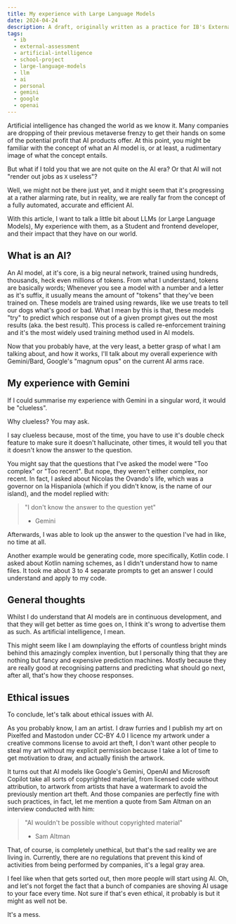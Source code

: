 ```yaml
---
title: My experience with Large Language Models
date: 2024-04-24
description: A draft, originally written as a practice for IB's External assessment, about my experience with Artificial Intelligence and one of the multiple ethical issues
tags:
  - ib
  - external-assessment
  - artificial-intelligence
  - school-project
  - large-language-models
  - llm
  - ai
  - personal
  - gemini
  - google
  - openai
---
```

Artificial intelligence has changed the world as we know it. Many companies are dropping of their previous metaverse frenzy to get their hands on some of the potential profit that AI products offer. At this point, you might be familiar with the concept of what an AI model is, or at least, a rudimentary image of what the concept entails.

But what if I told you that we are not quite on the AI era? Or that AI will not "render out jobs as `X` useless"?

Well, we might not be there just yet, and it might seem that it's progressing at a rather alarming rate, but in reality, we are really far from the concept of a fully automated, accurate and efficient AI.

With this article, I want to talk a little bit about LLMs (or Large Language Models), My experience with them, as a Student and frontend developer, and their impact that they have on our world.

## What is an AI?
An AI model, at it's core, is a big neural network, trained using hundreds, thousands, heck even millions of tokens. From what I understand, tokens are basically words; Whenever you see a model with a number and a letter as it's suffix, it usually means the amount of "tokens" that they've been trained on. These models are trained using rewards, like we use treats to tell our dogs what's good or bad. What I mean by this is that, these models "try" to predict which response out of a given prompt gives out the most results (aka. the best result). This process is called re-enforcement training  and it's the most widely used training method used in AI models.

Now that you probably have, at the very least, a better grasp of what I am talking about, and how it works, I'll talk about my overall experience with Gemini/Bard, Google's "magnum opus" on the current AI arms race.

## My experience with Gemini
If I could summarise my experience with Gemini in a singular word, it would be "clueless".

Why clueless? You may ask.

I say clueless because, most of the time, you have to use it's double check feature to make sure it doesn't hallucinate, other times, it would tell you that it doesn't know the answer to the question.

You might say that the questions that I've asked the model were "Too complex" or "Too recent". But nope, they weren't either complex, nor recent. In fact, I asked about Nicolas the Ovando's life, which was a governor on la Hispaniola (which if you didn't know, is the name of our island), and the model replied with:

> "I don't know the answer to the question yet"
>
> - Gemini

Afterwards, I was able to look up the answer to the question I've had in like, no time at all.

Another example would be generating code, more specifically, Kotlin code. I asked about Kotlin naming schemes, as I didn't understand how to name files. It took me about 3 to 4 separate prompts to get an answer I could understand and apply to my code.

## General thoughts
Whilst I do understand that AI models are in continuous development, and that they will get better as time goes on, I think it's wrong to advertise them as such. As artificial intelligence, I mean.

This might seem like I am downplaying the efforts of countless bright minds behind this amazingly complex invention, but I personally thing that they are nothing but fancy and expensive prediction machines. Mostly because they are really good at recognising patterns and predicting what should go next, after all, that's how they choose responses.

## Ethical issues
To conclude, let's talk about ethical issues with AI.

As you probably know, I am an artist. I draw furries and I publish my art on Pixelfed and Mastodon under CC-BY 4.0 I licence my artwork under a creative commons license to avoid art theft, I don't want other people to steal my art without my explicit permission because I take a lot of time to get motivation to draw, and actually finish the artwork.

It turns out that AI models like Google's Gemini, OpenAI and Microsoft Copilot take all sorts of copyrighted material, from licensed code without attribution, to artwork from artists that have a watermark to avoid the previously mention art theft. And those companies are perfectly fine with such practices, in fact, let me mention a quote from Sam Altman on an interview conducted with him:

> "AI wouldn't be possible without copyrighted material"
>
> - Sam Altman

That, of course, is completely unethical, but that's the sad reality we are living in. Currently, there are no regulations that prevent this kind of activities from being performed by companies, it's a legal gray area.

I feel like when that gets sorted out, then more people will start using AI. Oh, and let's not forget the fact that a bunch of companies are shoving AI usage to your face every time. Not sure if that's even ethical, it probably is but it might as well not be.

It's a mess.